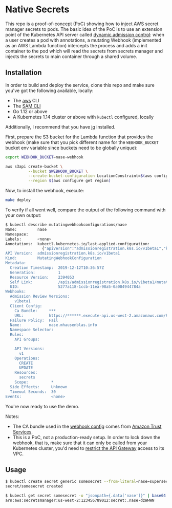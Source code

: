 # Native Secrets 

This repo is a proof-of-concept (PoC) showing how to inject AWS secret manager secrets to pods. The basic idea of the PoC is to use an extension point of the Kubernetes API server called [dynamic admission control](https://kubernetes.io/docs/reference/access-authn-authz/extensible-admission-controllers/): when a user creates a pod with annotations, a mutating Webhook (implemented as an AWS Lambda function) intercepts the process and adds a init container to the pod which will read the secrets from secrets manager and injects the secrets to main container through a shared volume.

## Installation

In order to build and deploy the service, clone this repo and make sure you've got the following available, locally:

- The [aws](https://docs.aws.amazon.com/cli/latest/userguide/cli-chap-install.html) CLI
- The [SAM CLI](https://github.com/awslabs/aws-sam-cli)
- Go 1.12 or above
- A Kubernetes 1.14 cluster or above with `kubectl` configured, locally

Additionally, I recommend that you have [jq](https://stedolan.github.io/jq/download/) installed.

First, prepare the S3 bucket for the Lambda function that provides the webhook (make sure that you pick different name for the `WEBHOOK_BUCKET` bucket env variable since buckets need to be globally unique):

```sh
export WEBHOOK_BUCKET=nase-webhook

aws s3api create-bucket \
          --bucket $WEBHOOK_BUCKET \
          --create-bucket-configuration LocationConstraint=$(aws configure get region) \
          --region $(aws configure get region)
```

Now, to install the webhook, execute:

```sh
make deploy
``` 

To verify if all went well, compare the output of the following command with your own output:

```sh
$ kubectl describe mutatingwebhookconfigurations/nase
Name:         nase
Namespace:
Labels:       <none>
Annotations:  kubectl.kubernetes.io/last-applied-configuration:
                {"apiVersion":"admissionregistration.k8s.io/v1beta1","kind":"MutatingWebhookConfiguration","metadata":{"annotations":{},"name":"nase"},"we...
API Version:  admissionregistration.k8s.io/v1beta1
Kind:         MutatingWebhookConfiguration
Metadata:
  Creation Timestamp:  2019-12-12T10:36:57Z
  Generation:          1
  Resource Version:    2394053
  Self Link:           /apis/admissionregistration.k8s.io/v1beta1/mutatingwebhookconfigurations/nase
  UID:                 5277a118-1ccb-11ea-98a5-0a084944784a
Webhooks:
  Admission Review Versions:
    v1beta1
  Client Config:
    Ca Bundle:     ***
    URL:           https://******.execute-api.us-west-2.amazonaws.com/Prod/webhook
  Failure Policy:  Fail
  Name:            nase.mhausenblas.info
  Namespace Selector:
  Rules:
    API Groups:

    API Versions:
      v1
    Operations:
      CREATE
      UPDATE
    Resources:
      secrets
    Scope:          *
  Side Effects:     Unknown
  Timeout Seconds:  30
Events:             <none>
```

You're now ready to use the demo. 

Notes:

- The CA bundle used in the [webhook config](webhook-config-template.yaml) comes from [Amazon Trust Services](https://www.amazontrust.com/repository/).
- This is a PoC, not a production-ready setup. In order to lock down the webhook, that is, make sure that it can only be called from your Kubernetes cluster, you'd need to [restrict the API Gateway](https://aws.amazon.com/blogs/compute/introducing-amazon-api-gateway-private-endpoints/) access to its VPC.

## Usage

```sh
$ kubectl create secret generic somesecret --from-literal=nase=supersecret
secret/somesecret created

$ kubectl get secret somesecret -o "jsonpath={.data['nase']}" | base64 -D
arn:aws:secretsmanager:us-west-2:123456789012:secret:.nase-dzWHWN
```
